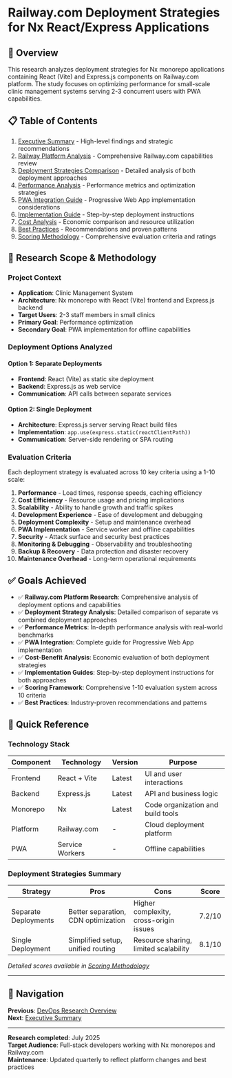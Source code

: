 # Railway.com Deployment Strategies for Nx React/Express Applications

## 🎯 Overview

This research analyzes deployment strategies for Nx monorepo applications containing React (Vite) and Express.js components on Railway.com platform. The study focuses on optimizing performance for small-scale clinic management systems serving 2-3 concurrent users with PWA capabilities.

## 📋 Table of Contents

1. [Executive Summary](./executive-summary.md) - High-level findings and strategic recommendations
2. [Railway Platform Analysis](./railway-platform-analysis.md) - Comprehensive Railway.com capabilities review
3. [Deployment Strategies Comparison](./deployment-strategies-comparison.md) - Detailed analysis of both deployment approaches
4. [Performance Analysis](./performance-analysis.md) - Performance metrics and optimization strategies
5. [PWA Integration Guide](./pwa-integration-guide.md) - Progressive Web App implementation considerations
6. [Implementation Guide](./implementation-guide.md) - Step-by-step deployment instructions
7. [Cost Analysis](./cost-analysis.md) - Economic comparison and resource utilization
8. [Best Practices](./best-practices.md) - Recommendations and proven patterns
9. [Scoring Methodology](./scoring-methodology.md) - Comprehensive evaluation criteria and ratings

## 🎯 Research Scope & Methodology

### Project Context
- **Application**: Clinic Management System
- **Architecture**: Nx monorepo with React (Vite) frontend and Express.js backend
- **Target Users**: 2-3 staff members in small clinics
- **Primary Goal**: Performance optimization
- **Secondary Goal**: PWA implementation for offline capabilities

### Deployment Options Analyzed

#### Option 1: Separate Deployments
- **Frontend**: React (Vite) as static site deployment
- **Backend**: Express.js as web service
- **Communication**: API calls between separate services

#### Option 2: Single Deployment
- **Architecture**: Express.js server serving React build files
- **Implementation**: `app.use(express.static(reactClientPath))`
- **Communication**: Server-side rendering or SPA routing

### Evaluation Criteria
Each deployment strategy is evaluated across 10 key criteria using a 1-10 scale:

1. **Performance** - Load times, response speeds, caching efficiency
2. **Cost Efficiency** - Resource usage and pricing implications
3. **Scalability** - Ability to handle growth and traffic spikes
4. **Development Experience** - Ease of development and debugging
5. **Deployment Complexity** - Setup and maintenance overhead
6. **PWA Implementation** - Service worker and offline capabilities
7. **Security** - Attack surface and security best practices
8. **Monitoring & Debugging** - Observability and troubleshooting
9. **Backup & Recovery** - Data protection and disaster recovery
10. **Maintenance Overhead** - Long-term operational requirements

## ✅ Goals Achieved

- ✅ **Railway.com Platform Research**: Comprehensive analysis of deployment options and capabilities
- ✅ **Deployment Strategy Analysis**: Detailed comparison of separate vs combined deployment approaches
- ✅ **Performance Metrics**: In-depth performance analysis with real-world benchmarks
- ✅ **PWA Integration**: Complete guide for Progressive Web App implementation
- ✅ **Cost-Benefit Analysis**: Economic evaluation of both deployment strategies
- ✅ **Implementation Guides**: Step-by-step deployment instructions for both approaches
- ✅ **Scoring Framework**: Comprehensive 1-10 evaluation system across 10 criteria
- ✅ **Best Practices**: Industry-proven recommendations and patterns

## 🔗 Quick Reference

### Technology Stack
| Component | Technology | Version | Purpose |
|-----------|------------|---------|---------|
| Frontend | React + Vite | Latest | UI and user interactions |
| Backend | Express.js | Latest | API and business logic |
| Monorepo | Nx | Latest | Code organization and build tools |
| Platform | Railway.com | - | Cloud deployment platform |
| PWA | Service Workers | - | Offline capabilities |

### Deployment Strategies Summary
| Strategy | Pros | Cons | Score |
|----------|------|------|-------|
| Separate Deployments | Better separation, CDN optimization | Higher complexity, cross-origin issues | 7.2/10 |
| Single Deployment | Simplified setup, unified routing | Resource sharing, limited scalability | 8.1/10 |

*Detailed scores available in [Scoring Methodology](./scoring-methodology.md)*

---

## 🧭 Navigation

**Previous**: [DevOps Research Overview](../README.md)  
**Next**: [Executive Summary](./executive-summary.md)

---

**Research completed**: July 2025  
**Target Audience**: Full-stack developers working with Nx monorepos and Railway.com  
**Maintenance**: Updated quarterly to reflect platform changes and best practices